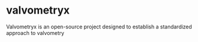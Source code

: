 # valvometryx
Valvometryx is an open-source project designed to establish a standardized approach to valvometry
